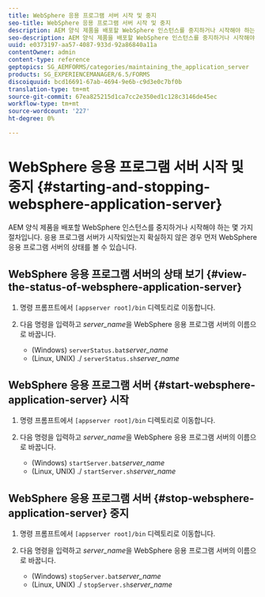 ```yaml
---
title: WebSphere 응용 프로그램 서버 시작 및 중지
seo-title: WebSphere 응용 프로그램 서버 시작 및 중지
description: AEM 양식 제품을 배포할 WebSphere 인스턴스를 중지하거나 시작해야 하는 몇 가지 절차입니다. 이 문서에서는 WebSphere 응용 프로그램 서버를 시작 및 중지하는 방법에 대해 설명합니다.
seo-description: AEM 양식 제품을 배포할 WebSphere 인스턴스를 중지하거나 시작해야 하는 몇 가지 절차입니다. 이 문서에서는 WebSphere 응용 프로그램 서버를 시작 및 중지하는 방법에 대해 설명합니다.
uuid: e0373197-aa57-4087-933d-92a86840a11a
contentOwner: admin
content-type: reference
geptopics: SG_AEMFORMS/categories/maintaining_the_application_server
products: SG_EXPERIENCEMANAGER/6.5/FORMS
discoiquuid: bcd16691-67ab-4694-9e6b-c9d3e0c7bf0b
translation-type: tm+mt
source-git-commit: 67ea825215d1ca7cc2e350ed1c128c3146de45ec
workflow-type: tm+mt
source-wordcount: '227'
ht-degree: 0%

---
```



# WebSphere 응용 프로그램 서버 시작 및 중지 {#starting-and-stopping-websphere-application-server}

AEM 양식 제품을 배포할 WebSphere 인스턴스를 중지하거나 시작해야 하는 몇 가지 절차입니다. 응용 프로그램 서버가 시작되었는지 확실하지 않은 경우 먼저 WebSphere 응용 프로그램 서버의 상태를 볼 수 있습니다.

## WebSphere 응용 프로그램 서버의 상태 보기 {#view-the-status-of-websphere-application-server}

1. 명령 프롬프트에서 `[appserver root]/bin` 디렉토리로 이동합니다.
1. 다음 명령을 입력하고 *server_name*&#x200B;을 WebSphere 응용 프로그램 서버의 이름으로 바꿉니다.

   * (Windows) `serverStatus.bat`*server_name*
   * (Linux, UNIX) ./ `serverStatus.sh`*server_name*

## WebSphere 응용 프로그램 서버 {#start-websphere-application-server} 시작

1. 명령 프롬프트에서 `[appserver root]/bin` 디렉토리로 이동합니다.
1. 다음 명령을 입력하고 *server_name*&#x200B;을 WebSphere 응용 프로그램 서버의 이름으로 바꿉니다.

   * (Windows) `startServer.bat`*server_name*
   * (Linux, UNIX) ./ `startServer.sh`*server_name*

## WebSphere 응용 프로그램 서버 {#stop-websphere-application-server} 중지

1. 명령 프롬프트에서 `[appserver root]/bin` 디렉토리로 이동합니다.
1. 다음 명령을 입력하고 *server_name*&#x200B;을 WebSphere 응용 프로그램 서버의 이름으로 바꿉니다.

   * (Windows) `stopServer.bat`*server_name*
   * (Linux, UNIX) ./ `stopServer.sh`*server_name*

